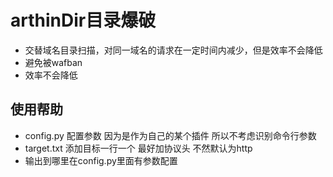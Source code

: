 # arthinDir目录爆破
 
- 交替域名目录扫描，对同一域名的请求在一定时间内减少，但是效率不会降低
- 避免被wafban
- 效率不会降低

## 使用帮助
- config.py 配置参数 因为是作为自己的某个插件 所以不考虑识别命令行参数 
- target.txt 添加目标一行一个 最好加协议头 不然默认为http
- 输出到哪里在config.py里面有参数配置